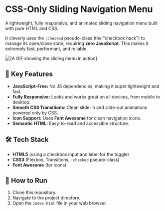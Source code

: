 # CSS-Only Sliding Navigation Menu

A lightweight, fully responsive, and animated sliding navigation menu built with pure HTML and CSS.

It cleverly uses the `:checked` pseudo-class (the "checkbox hack") to manage its open/close state, requiring **zero JavaScript**. This makes it extremely fast, performant, and reliable.

![[A GIF showing the sliding menu in action]](menu-demo.gif)

## 🚀 Key Features

* **JavaScript-Free:** No JS dependencies, making it super lightweight and fast.
* **Fully Responsive:** Looks and works great on all devices, from mobile to desktop.
* **Smooth CSS Transitions:** Clean slide-in and slide-out animations powered only by CSS.
* **Icon Support:** Uses **Font Awesome** for clean navigation icons.
* **Semantic HTML:** Easy-to-read and accessible structure.

## 🛠️ Tech Stack

* **HTML5** (using a checkbox input and label for the toggle)
* **CSS3** (Flexbox, Transitions, `:checked` pseudo-class)
* **Font Awesome** (for icons)

## 📂 How to Run

1.  Clone this repository.
2.  Navigate to the project directory.
3.  Open the `index.html` file in your web browser.
